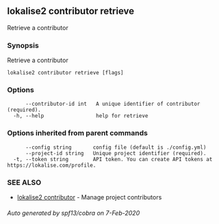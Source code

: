## lokalise2 contributor retrieve

Retrieve a contributor

### Synopsis

Retrieve a contributor

```
lokalise2 contributor retrieve [flags]
```

### Options

```
      --contributor-id int   A unique identifier of contributor (required).
  -h, --help                 help for retrieve
```

### Options inherited from parent commands

```
      --config string       config file (default is ./config.yml)
      --project-id string   Unique project identifier (required).
  -t, --token string        API token. You can create API tokens at https://lokalise.com/profile.
```

### SEE ALSO

* [lokalise2 contributor](lokalise2_contributor.md)	 - Manage project contributors

###### Auto generated by spf13/cobra on 7-Feb-2020
